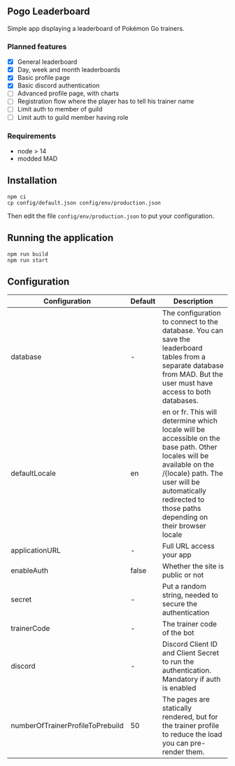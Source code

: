 ## Pogo Leaderboard

Simple app displaying a leaderboard of Pokémon Go trainers.

### Planned features

- [x] General leaderboard
- [x] Day, week and month leaderboards
- [x] Basic profile page
- [x] Basic discord authentication
- [ ] Advanced profile page, with charts
- [ ] Registration flow where the player has to tell his trainer name
- [ ] Limit auth to member of guild
- [ ] Limit auth to guild member having role

### Requirements

- node > 14
- modded MAD

## Installation

```shell
npm ci
cp config/default.json config/env/production.json
```

Then edit the file `config/env/production.json` to put your configuration.

## Running the application

```shell
npm run build
npm run start
```

## Configuration

| Configuration                    | Default | Description                                                                                                                                                                                                                       |
| -------------------------------- | ------- | --------------------------------------------------------------------------------------------------------------------------------------------------------------------------------------------------------------------------------- |
| database                         | -       | The configuration to connect to the database. You can save the leaderboard tables from a separate database from MAD. But the user must have access to both databases.                                                             |
| defaultLocale                    | en      | en or fr. This will determine which locale will be accessible on the base path. Other locales will be available on the /{locale} path. The user will be automatically redirected to those paths depending on their browser locale |
| applicationURL                   | -       | Full URL access your app                                                                                                                                                                                                          |
| enableAuth                       | false   | Whether the site is public or not                                                                                                                                                                                                 |
| secret                           | -       | Put a random string, needed to secure the authentication                                                                                                                                                                          |
| trainerCode                      | -       | The trainer code of the bot                                                                                                                                                                                                       |
| discord                          | -       | Discord Client ID and Client Secret to run the authentication. Mandatory if auth is enabled                                                                                                                                       |
| numberOfTrainerProfileToPrebuild | 50      | The pages are statically rendered, but for the trainer profile to reduce the load you can pre-render them.                                                                                                                        |
